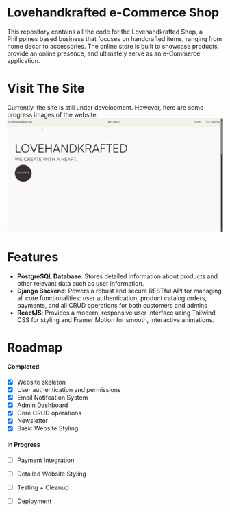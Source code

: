 # Lovehandkrafted e-Commerce Shop
This repository contains all the code for the Lovehandkrafted Shop, a Philippines based business that focuses on handcrafted items, ranging from home decor to accessories. The online store is built to showcase products, provide an online presence, and ultimately serve as an e-Commerce application.

# Visit The Site
Currently, the site is still under development. However, here are some progress images of the website:
![LHK Preview GIF](./assets/lhk_preview.gif)

# Features
- **PostgreSQL Database**: Stores detailed information about products and other relevant data such as user information.
- **Django Backend**: Powers a robust and secure RESTful API for managing all core functionalities: user authentication, product catalog orders, payments, and all CRUD operations for both customers and admins
- **ReactJS**: Provides a modern, responsive user interface using Tailwind CSS for styling and Framer Motion for smooth, interactive animations.


# Roadmap
#### Completed
- [x] Website skeleton
- [x] User authentication and permissions
- [x] Email Notifcation System
- [x] Admin Dashboard
- [x] Core CRUD operations
- [x] Newsletter
- [x] Basic Website Styling

#### In Progress
- [ ] Payment Integration
- [ ] Detailed Website Styling
- [ ] Testing + Cleanup
- [ ] Deployment


